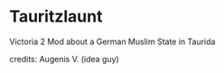 # Tauritzlaunt
Victoria 2 Mod about a German Muslim State in Taurida

credits: Augenis V. (idea guy)

